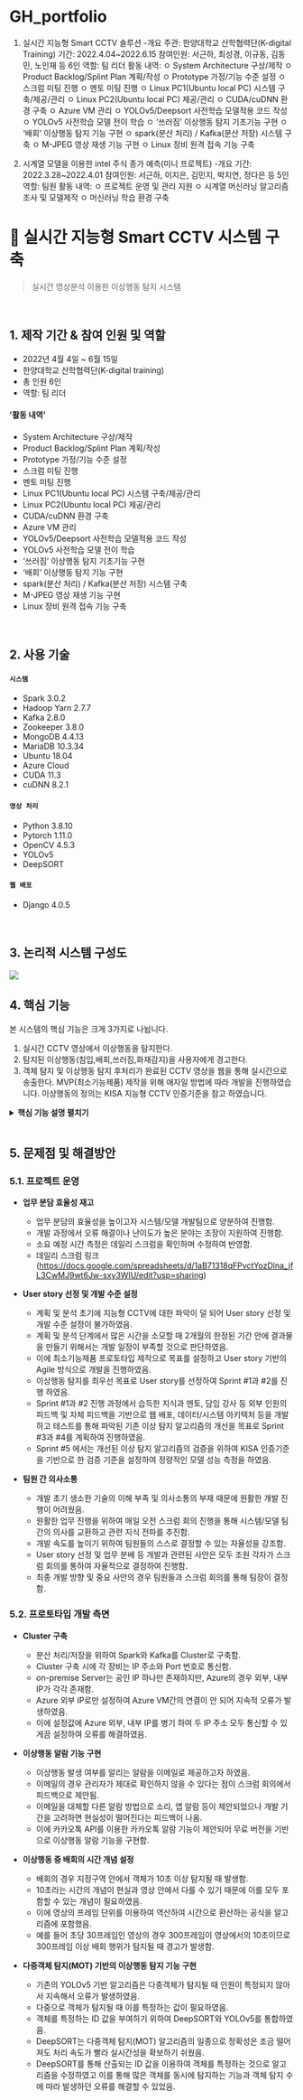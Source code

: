 # GH_portfolio

1. 실시간 지능형 Smart CCTV 솔루션
-개요
주관: 한양대학교 산학협력단(K-digital Training)
기간: 2022.4.04~2022.6.15
참여인원: 서근하, 최성경, 이규동, 김동민, 노인재 등 6인
역할: 팀 리더
활동 내역:
     ㅇ System Architecture 구상/제작
     ㅇ Product Backlog/Splint Plan 계획/작성
     ㅇ Prototype 가정/기능 수준 설정
     ㅇ 스크럼 미팅 진행
     ㅇ 멘토 미팅 진행
     ㅇ Linux PC1(Ubuntu local PC) 시스템 구축/제공/관리
     ㅇ Linux PC2(Ubuntu local PC) 제공/관리
     ㅇ CUDA/cuDNN 환경 구축
     ㅇ Azure VM 관리
     ㅇ YOLOv5/Deepsort 사전학습 모델적용 코드 작성
     ㅇ YOLOv5 사전학습 모델 전이 학습
     ㅇ ‘쓰러짐’ 이상행동 탐지 기초기능 구현
     ㅇ ‘배회’ 이상행동 탐지 기능 구현
     ㅇ spark(분산 처리) / Kafka(분산 저장) 시스템 구축
     ㅇ M-JPEG 영상 재생 기능 구현
     ㅇ Linux 장비 원격 접속 기능 구축


2. 시계열 모델을 이용한 intel 주식 종가 예측(미니 프로젝트)
-개요
기간: 2022.3.28~2022.4.01
참여인원: 서근하, 이지은, 김민지, 박지연, 정다은 등 5인
역할: 팀원
활동 내역:
      ㅇ 프로젝트 운영 및 관리 지원
      ㅇ 시계열 머신러닝 알고리즘 조사 및 모델제작
      ㅇ 머신러닝 학습 환경 구축
      
# :pushpin: 실시간 지능형 Smart CCTV 시스템 구축
>실시간 영상분석 이용한 이상행동 탐지 시스템  

</br>

## 1. 제작 기간 & 참여 인원 및 역할
- 2022년 4월 4일 ~ 6월 15일
- 한양대학교 산학협력단(K-digital training)
- 총 인원 6인
- 역할: 팀 리더
#### '활동 내역'
- System Architecture 구상/제작
- Product Backlog/Splint Plan 계획/작성
- Prototype 가정/기능 수준 설정
- 스크럼 미팅 진행
- 멘토 미팅 진행
- Linux PC1(Ubuntu local PC) 시스템 구축/제공/관리
- Linux PC2(Ubuntu local PC) 제공/관리
- CUDA/cuDNN 환경 구축
- Azure VM 관리
- YOLOv5/Deepsort 사전학습 모델적용 코드 작성
- YOLOv5 사전학습 모델 전이 학습
- ‘쓰러짐’ 이상행동 탐지 기초기능 구현
- ‘배회’ 이상행동 탐지 기능 구현
- spark(분산 처리) / Kafka(분산 저장) 시스템 구축
- M-JPEG 영상 재생 기능 구현
- Linux 장비 원격 접속 기능 구축

</br>

## 2. 사용 기술
#### `시스템`
  - Spark 3.0.2
  - Hadoop Yarn 2.7.7
  - Kafka 2.8.0
  - Zookeeper 3.8.0
  - MongoDB 4.4.13
  - MariaDB 10.3.34
  - Ubuntu 18.04
  - Azure Cloud
  - CUDA 11.3
  - cuDNN 8.2.1
#### `영상 처리`
  - Python 3.8.10
  - Pytorch 1.11.0
  - OpenCV 4.5.3
  - YOLOv5
  - DeepSORT
#### `웹 배포`
  - Django 4.0.5

</br>

## 3. 논리적 시스템 구성도
![](https://zuminternet.github.io/images/portal/post/2019-04-22-ZUM-Pilot-integer/final_erd.png)


## 4. 핵심 기능
본 시스템의 핵심 기능은 크게 3가지로 나뉩니다.
1. 실시간 CCTV 영상에서 이상행동을 탐지한다.
2. 탐지된 이상행동(침입,배회,쓰러짐,화재감지)을 사용자에게 경고한다.
3. 객체 탐지 및 이상행동 탐지 후처리가 완료된 CCTV 영상을 웹을 통해 실시간으로 송출한다.
MVP(최소기능제품) 제작을 위해 애자일 방법에 따라 개발을 진행하였습니다.
이상행동의 정의는 KISA 지능형 CCTV 인증기준을 참고 하였습니다.

<details>
<summary><b>핵심 기능 설명 펼치기</b></summary>
<div markdown="1">

### 4.1. 물리적 시스템 구성도
![](https://zuminternet.github.io/images/portal/post/2019-04-22-ZUM-Pilot-integer/flow1.png)
- **시스템 동작 흐름**
     1. CCTV 영상이 Spark 안에서 Python을 기반으로 OpenCV를 통해 Frame단위로 쪼개어짐.
     2. OpenCV를 이용하여 MariaDB에 카메라 ID, 탐지된 이상행동의 종류, 금지구역 좌푯값을 저장.
     3. OpenCV에서 Frame 단위로 쪼개어준 영상 이미지를 바탕으로 YOLOv5와 DeepSORT 모델이 적용되어 Bbox를 검출함. 이를 바탕으로 설정하는 경계선에 다시 OpenCV가 색을 입혀 도형화함. Bbox는 객체를 인지한 후 인식된 객체의 중간 점으로 예상되는 픽셀값을 지칭하는 값으로, 우리 모델에서는 이를 기반으로 객체를 추적하고, 도형화함.
     4. 분석된 Frame을 JPG 형태로 인코딩하여 Byte 데이터로 변환하고 MongoDB와 Kafka에 실시간으로 처리되는 데이터를 저장함.
     5. 이상행동 탐지 과정에서 생성되는 Meta Data에 따라 카카오톡 API를 통한 사용자 경고 메시지가 발송됨. 
     6. Django 에서 구동되는 웹 서버에 사용자가 접속하면 MariaDB에 저장된 사용자 계정정보와 요청정보가 일치할 때 웹 대시보드에 접속할 수 있음.
     7. Django 에서 구동되는 웹 서버에서 Kafka로부터 수신하는 JPG 형식의 Byte 데이터를 M-JPEG 압축 방식으로 웹 대시보드에 영상 형태로 출력함.
     8. Django 메인 페이지에 내장되어있는 Grafana 대시보드가 MariaDB 안의 MetaData를 시각화하고 이를 이용하여 패턴이나 시계열 분석을 할 수 있음.


### 4.2. Software/Hardware 배치도


- **Software 배치도**
     ![](https://zuminternet.github.io/images/portal/post/2019-04-22-ZUM-Pilot-integer/flow_vue.png)
  - 각 Server는 Linux 기반의 Ubuntu 18.04 버전 OS를 바탕으로 구성됨.
  - CUDA / cuDNN은 머신러닝 구동 시 GPU를 사용하여 처리 속도를 올리기 위한 라이브러리 임.
  - RDBMS로 MariaDB를 채택하여 구축하였고, Nosql로 MongoDB를 구축하였음.
  - 분산 저장소로 Zookeeper 기반의 Kafka를 Cluster 구성하였음.
  - Hadoop Yarn을 이용하여 Spark Master와 Worker node들을 Cluster로 구성함.
  - 각 Spark node 안에는 모델 구동에 필요한 Pytorch, OpenCV, YOLOv5, DeepSORT 등이 구축됨.
     
 - **Hardware 배치도**
     ![](https://zuminternet.github.io/images/portal/post/2019-04-22-ZUM-Pilot-integer/flow_vue.png)
  - 각 Server는 IP 주소로 통신하며 여기에 기반하는 Port 주소를 각 Cluster 마다 할당함.
  - 개인 PC를 기반으로 하는 On-premise Server 1개와 Azure Cloud를 기반으로 하는 VM Server 2개가 엮여 총 3개를 Cluster로 구성함.

### 4.3. 이상행동 탐지 알고리즘


- **침입 탐지 알고리즘**
     ![](https://zuminternet.github.io/images/portal/post/2019-04-22-ZUM-Pilot-integer/flow_vue.png)
  - 침입은 사용자 설정 구역에 객체의 몸 전체가 들어가야 한다는 기준을 가지고 탐지함.
  - 객체를 탐지할 때 생기는 Bbox의 꼭지점을 포인트로 지칭하고 사용자 설정구역을 다각형으로 지칭할 때, 다각형 내부에 포인트가 있는지 판별하는 것이 기능 구현의 핵심임.
  - 포인트에서 오른쪽으로 직선을 그었을 때 직선의 접점 개수가 홀수면 다각형의 내부, 짝수면 외부로 판별함.
  - Bbox는 총 4개의 포인트가 있고 포인트 모두 내부로 판별되었을 때 침입으로 탐지함.

     
- **배회 탐지 알고리즘**
     ![](https://zuminternet.github.io/images/portal/post/2019-04-22-ZUM-Pilot-integer/flow_vue.png)
  - 배회는 객체의 몸 전체가 사용자 설정구역에서 10초 이상 머무는 것을 기준으로 탐지함.
  - 침입 탐지 알고리즘을 기본 조건으로 하여 작동함.
  - 위 사진과 같이 객체별로 등장한 프레임 수를 세어서 시간 개념으로 변환함.
  - 30fps의 영상에서 특정 객체가 등장한 프레임 수가 300이면 10초의 시간으로 인식되어 배회를 탐지함.
 
- **쓰러짐 탐지 알고리즘**
     ![](https://zuminternet.github.io/images/portal/post/2019-04-22-ZUM-Pilot-integer/flow_vue.png)
  - 쓰러짐은 사람이 주저앉거나 실신한 상태를 기준을 탐지함.
  - 객체가 쓰러졌을 때 Bbox의 가로와 세로 비율이 반전됨.
  - Bbox 대각선 위치의 꼭짓점을 서로 연결했을 때 교차점의 각도를 연산하여 기능을 구현함.
  - 객체가 잠깐 주저앉았을 때 쓰러짐으로 탐지하는 것을 보완하고자 쓰러진 상태가 일정 시간 유지되었을 때만 사용자에게 알람이 발송됨.
  - 객체가 화면 가장자리에서 등장할 때 몸의 일부만 탐지되면 Bbox의 비율이 반전되기 때문에 Bbox의 y값과 화면의 가장자리가 겹치는 경우를 배제함.
     
- **화재 탐지 모델**
     ![](https://zuminternet.github.io/images/portal/post/2019-04-22-ZUM-Pilot-integer/flow_vue.png)
  - 화재 탐지 모델은 이상행동 탐지 모델과는 별개로 YOLOv5 가중치 값에 전이 학습을 하여 구축함.
  - 화재 이미지 데이터 약 400장을 labeling하고 훈련데이터와 검증데이터를 8:2로 학습을 진행함.
  - 0.5 이상의 예측 정확도를 가진 Bbox가 화면에 출력됨.



### 4.3. 모델 성능 평가
- **모델 성능 평가**
     ![](https://zuminternet.github.io/images/portal/post/2019-04-22-ZUM-Pilot-integer/flow_vue.png)
  - KISA 지능형 CCTV 인증기준 기반 모델 성능 테스트를 진행함.
  - KISA에서 제공하는 테스트 프로그램 사용하여 결과값 측정함.
  - 침입/쓰러짐/배회/화재탐지 등 4가지 이상행동에 대해 실시함. 
  - 1차 성능테스트 결과 종합 평균 50점을 획득함.
  - 모델 성능개선 후 2차 성능테스트 결과 종합 평균 93.8점 획득함.



### 4.4. Django 이용 웹 배포
- **Django 템플릿** 
![](https://zuminternet.github.io/images/portal/post/2019-04-22-ZUM-Pilot-integer/flow_repo.png)
![](https://zuminternet.github.io/images/portal/post/2019-04-22-ZUM-Pilot-integer/flow_repo.png)
![](https://zuminternet.github.io/images/portal/post/2019-04-22-ZUM-Pilot-integer/flow_repo.png)
     
  - URL 유효성 체크와 이미지, 제목 파싱이 끝난 컨텐츠는 DB에 저장합니다.
  - 저장된 컨텐츠는 다시 Repository - Service - Controller를 거쳐 화면단에 송출됩니다.

</div>
</details>

</br>

## 5. 문제점 및 해결방안
### 5.1. 프로젝트 운영 
- **업무 분담 효율성 재고**
  - 업무 분담의 효율성을 높이고자 시스템/모델 개발팀으로 양분하여 진행함.
  - 개발 과정에서 오류 해결이나 난이도가 높은 분야는 조장이 지원하여 진행함.
  - 소요 예정 시간 측정은 데일리 스크럼을 확인하며 수정하여 반영함.
  - 데일리 스크럼 링크(https://docs.google.com/spreadsheets/d/1aB71318qFPvctYozDlna_jfL3CwMJ9wt6Jw-sxy3WIU/edit?usp=sharing)

- **User story 선정 및 개발 수준 설정**
  - 계획 및 분석 초기에 지능형 CCTV에 대한 파악이 덜 되어 User story 선정 및 개발 수준 설정이 불가하였음.
  - 계획 및 분석 단계에서 많은 시간을 소모할 때 2개월의 한정된 기간 안에 결과물을 만들기 위해서는 개발 일정이 부족할 것으로 판단하였음.
  - 이에 최소기능제품 프로토타입 제작으로 목표를 설정하고 User story 기반의 Agile 방식으로 개발을 진행하였음.
  - 이상행동 탐지를 최우선 목표로 User story를 선정하여 Sprint #1과 #2를 진행 하였음.
  - Sprint #1과 #2 진행 과정에서 습득한 지식과 멘토, 담임 강사 등 외부 인원의 피드백 및 자체 피드백을 기반으로 웹 배포, 데이터/시스템 아키텍처 등을 개발하고 테스트를 통해 파악된 기존 이상 탐지 알고리즘의 개선을 목표로 Sprint #3과 #4를 계획하여 진행하였음.
  - Sprint #5 에서는 개선된 이상 탐지 알고리즘의 검증을 위하여 KISA 인증기준을 기반으로 한 검증 기준을 설정하여 정량적인 모델 성능 측정을 하였음.
 
- **팀원 간 의사소통**
  - 개발 초기 생소한 기술의 이해 부족 및 의사소통의 부재 때문에 원활한 개발 진행이 어려웠음.
  - 원활한 업무 진행을 위하여 매일 오전 스크럼 회의 진행을 통해 시스템/모델 팀 간의 의사를 교환하고 관련 지식 전파를 추진함.
  - 개발 속도를 높이기 위하여 팀원들의 스스로 결정할 수 있는 자율성을 강조함.
  - User story 선정 및 업무 분배 등 개발과 관련된 사안은 모두 조원 각자가 스크럼 회의를 통하여 자율적으로 결정하여 진행함.
  - 최종 개발 방향 및 중요 사안의 경우 팀원들과 스크럼 회의를 통해 팀장이 결정함.



### 5.2. 프로토타입 개발 측면
- **Cluster 구축**
  - 분산 처리/저장을 위하여 Spark와 Kafka를 Cluster로 구축함.
  - Cluster 구축 시에 각 장비는 IP 주소와 Port 번호로 통신함.
  - on-premise Server는 공인 IP 하나만 존재하지만, Azure의 경우 외부, 내부 IP가 각각 존재함.
  - Azure 외부 IP로만 설정하여 Azure VM간의 연결이 안 되어 지속적 오류가 발생하였음.
  - 이에 설정값에 Azure 외부, 내부 IP를 병기 하여 두 IP 주소 모두 통신할 수 있게끔 설정하여 오류를 해결하였음.

- **이상행동 알람 기능 구현**
  - 이상행동 발생 여부를 알리는 알람을 이메일로 제공하고자 하였음.
  - 이메일의 경우 관리자가 제대로 확인하지 않을 수 있다는 점이 스크럼 회의에서 피드백으로 제안됨.
  - 이메일을 대체할 다른 알람 방법으로 소리, 앱 알람 등이 제안되었으나 개발 기간을 고려하면 현실성이 떨어진다는 피드백이 나옴.
  - 이에 카카오톡 API를 이용한 카카오톡 알람 기능이 제안되어 무료 버전을 기반으로 이상행동 알람 기능을 구현함.

- **이상행동 중 배회의 시간 개념 설정**
  - 배회의 경우 지정구역 안에서 객체가 10초 이상 탐지될 때 발생함.
  - 10초라는 시간의 개념이 현실과 영상 안에서 다를 수 있기 때문에 이를 모두 포함할 수 있는 개념이 필요하였음.
  - 이에 영상의 프레임 단위를 이용하여 역산하여 시간으로 환산하는 공식을 알고리즘에 포함했음.
  - 예를 들어 초당 30프레임인 영상의 경우 300프레임이 영상에서의 10초이므로 300프레임 이상 배회 행위가 탐지될 때 경고가 발생함.

- **다중객체 탐지(MOT) 기반의 이상행동 탐지 기능 구현**
  - 기존의 YOLOv5 기반 알고리즘은 다중객체가 탐지될 때 인원이 특정되지 않아서 지속해서 오류가 발생하였음.
  - 다중으로 객체가 탐지될 때 이를 특정하는 값이 필요하였음.
  - 객체를 특정하는 ID 값을 부여하기 위하여 DeepSORT와 YOLOv5를 통합하였음.
  - DeepSORT는 다중객체 탐지(MOT) 알고리즘의 일종으로 정확성은 조금 떨어져도 처리 속도가 빨라 실시간성을 확보하기 쉬웠음.
  - DeepSORT를 통해 산출되는 ID 값을 이용하여 객체를 특정하는 것으로 알고리즘을 수정하였고 이를 통해 많은 객체를 동시에 탐지하는 기능과 객체 탐지 수에 따라 발생하던 오류를 해결할 수 있었음.
</div>
</details>
